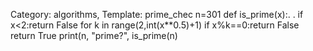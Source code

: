 Category: algorithms, Template: prime_chec
n=301 
def is_prime(x):. .
    if x<2:return False
    for k in range(2,int(x**0.5)+1)
        if x%k==0:return False
    return True
print(n, "prime?", is_prime(n)
